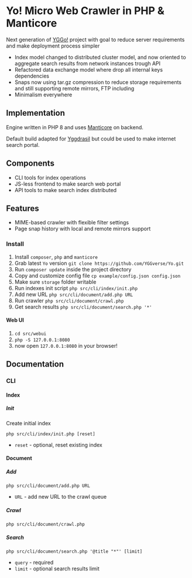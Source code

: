 # Yo! Micro Web Crawler in PHP & Manticore

Next generation of [YGGo!](https://github.com/YGGverse/YGGo) project with goal to reduce server requirements and make deployment process simpler

 - Index model changed to distributed cluster model, and now oriented to aggregate search results from network instances trough API
 - Refactored data exchange model where drop all internal keys dependencies
 - Snaps now using tar.gz compression to reduce storage requirements and still supporting remote mirrors, FTP including
 - Minimalism everywhere

## Implementation

Engine written in PHP 8 and uses [Manticore](https://github.com/manticoresoftware) on backend.

Default build adapted for [Yggdrasil](https://github.com/yggdrasil-network) but could be used to make internet search portal.

## Components

* CLI tools for index operations
* JS-less frontend to make search web portal
* API tools to make search index distributed

## Features

* MIME-based crawler with flexible filter settings
* Page snap history with local and remote mirrors support

### Install

1. Install `composer`, `php` and `manticore`
2. Grab latest `Yo` version `git clone https://github.com/YGGverse/Yo.git`
3. Run `composer update` inside the project directory
4. Copy and customize config file `cp example/config.json config.json`
5. Make sure `storage` folder writable
6. Run indexes init script `php src/cli/index/init.php`
7. Add new URL `php src/cli/document/add.php URL`
8. Run crawler `php src/cli/document/crawl.php`
9. Get search results `php src/cli/document/search.php '*'`

#### Web UI

1. `cd src/webui`
2. `php -S 127.0.0.1:8080`
3. now open `127.0.0.1:8080` in your browser!

## Documentation

### CLI

#### Index

##### Init

Create initial index

```
php src/cli/index/init.php [reset]
```
* `reset` - optional, reset existing index

#### Document

##### Add

```
php src/cli/document/add.php URL
```
* `URL` - add new URL to the crawl queue

##### Crawl

```
php src/cli/document/crawl.php
```

##### Search

```
php src/cli/document/search.php '@title "*"' [limit]
```
* `query` - required
* `limit` - optional search results limit